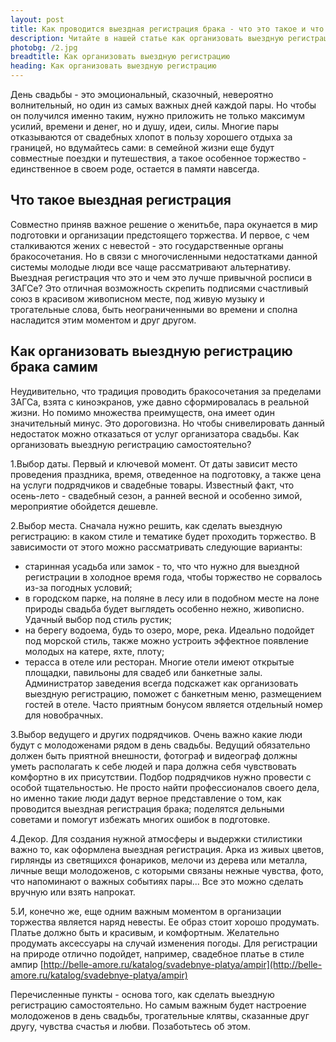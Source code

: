 ```yaml
---
layout: post
title: Как проводится выездная регистрация брака - что это такое и что для это нужно | GR
description: Читайте в нашей статье как организовать выездную регистрацию самостоятельно, как оформить и что для этого нужно | GR
photobg: /2.jpg
breadtitle: Как организовать выездную регистрацию 
heading: Как организовать выездную регистрацию 
---
```


День свадьбы - это эмоциональный, сказочный, невероятно волнительный, но один из самых важных дней каждой пары. Но чтобы он получился именно таким, нужно приложить не только максимум усилий, времени и денег, но и душу, идеи, силы. Многие пары отказываются от свадебных хлопот в пользу хорошего отдыха за границей, но вдумайтесь сами: в семейной жизни еще будут совместные поездки и путешествия, а такое особенное торжество - единственное в своем роде, остается в памяти навсегда.

## Что такое выездная регистрация


Совместно приняв важное решение о женитьбе, пара окунается в мир подготовки и организации предстоящего торжества. И первое, с чем сталкиваются жених с невестой - это государственные органы бракосочетания. Но в связи с многочисленными недостатками данной системы молодые люди все чаще рассматривают альтернативу. Выездная регистрация что это и чем это лучше привычной росписи в ЗАГСе? Это отличная возможность скрепить подписями счастливый союз в красивом живописном месте, под живую музыку и трогательные слова, быть неограниченными во времени и сполна насладится этим моментом и друг другом.

## Как организовать выездную регистрацию брака самим

Неудивительно, что традиция проводить бракосочетания за пределами ЗАГСа, взята с киноэкранов, уже давно сформировалась в реальной жизни. Но помимо множества преимуществ, она имеет один значительный минус. Это дороговизна. Но чтобы снивелировать данный недостаток можно отказаться от услуг организатора свадьбы. Как организовать выездную регистрацию самостоятельно?

1.Выбор даты. Первый и ключевой момент. От даты зависит место проведения праздника, время, отведенное на подготовку, а также цена на услуги подрядчиков и свадебные товары. Известный факт, что осень-лето - свадебный сезон, а ранней весной и особенно зимой, мероприятие обойдется дешевле.

2.Выбор места. Сначала нужно решить, как сделать выездную регистрацию: в каком стиле и тематике будет проходить торжество. В зависимости от этого можно рассматривать следующие варианты:

*    старинная усадьба или замок - то, что что нужно для выездной регистрации в холодное время года, чтобы торжество не сорвалось из-за погодных условий;
*    в городском парке, на поляне в лесу или в подобном месте на лоне природы свадьба будет выглядеть особенно нежно, живописно. Удачный выбор под стиль рустик;
*    на берегу водоема, будь то озеро, море, река. Идеально подойдет под морской стиль, также можно устроить эффектное появление молодых на катере, яхте, плоту;
*    терасса в отеле или ресторан. Многие отели имеют открытые площадки, павильоны для свадеб или банкетные залы. Администратор заведения всегда подскажет как организовать выездную регистрацию, поможет с банкетным меню, размещением гостей в отеле. Часто приятным бонусом является отдельный номер для новобрачных.

3.Выбор ведущего и других подрядчиков. Очень важно какие люди будут с молодоженами рядом в день свадьбы. Ведущий обязательно должен быть приятной внешности, фотограф и видеограф должны уметь располагать к себе людей и пара должна себя чувствовать комфортно в их присутствии. Подбор подрядчиков нужно провести с особой тщательностью. Не просто найти профессионалов своего дела, но именно такие люди дадут верное представление о том, как проводится выездная регистрация брака; поделятся дельными советами и помогут избежать многих ошибок в подготовке.

4.Декор. Для создания нужной атмосферы и выдержки стилистики важно то, как оформлена выездная регистрация. Арка из живых цветов, гирлянды из светящихся фонариков, мелочи из дерева или металла, личные вещи молодоженов, с которыми связаны нежные чувства, фото, что напоминают о важных событиях пары... Все это можно сделать вручную или взять напрокат.

5.И, конечно же, еще одним важным моментом в организации торжества является наряд невесты. Ее образ стоит хорошо продумать. Платье должно быть и красивым, и комфортным. Желательно продумать аксессуары на случай изменения погоды. Для регистрации на природе отлично подойдет, например, свадебное платье в стиле ампир [http://belle-amore.ru/katalog/svadebnye-platya/ampir](http://belle-amore.ru/katalog/svadebnye-platya/ampir)

Перечисленные пункты - основа того, как сделать выездную регистрацию самостоятельно. Но самым важным будет настроение молодоженов в день свадьбы, трогательные клятвы, сказанные друг другу, чувства счастья и любви. Позаботьтесь об этом.
